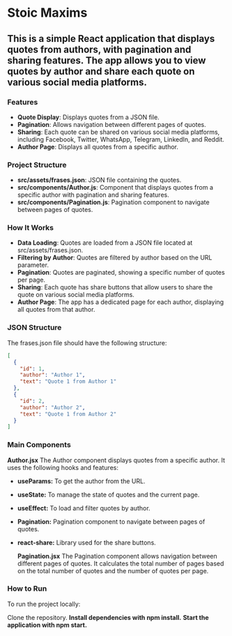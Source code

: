 # Stoic Maxims

## This is a simple React application that displays quotes from authors, with pagination and sharing features. The app allows you to view quotes by author and share each quote on various social media platforms.

### Features
- **Quote Display**: Displays quotes from a JSON file.
- **Pagination**: Allows navigation between different pages of quotes.
- **Sharing**: Each quote can be shared on various social media platforms, including Facebook, Twitter, WhatsApp, Telegram, LinkedIn, and Reddit.
- **Author Page**: Displays all quotes from a specific author.

### Project Structure
- **src/assets/frases.json**: JSON file containing the quotes.
- **src/components/Author.js**: Component that displays quotes from a specific author with pagination and sharing features.
- **src/components/Pagination.js**: Pagination component to navigate between pages of quotes.

### How It Works
- **Data Loading**: Quotes are loaded from a JSON file located at src/assets/frases.json.
- **Filtering by Author**: Quotes are filtered by author based on the URL parameter.
- **Pagination**: Quotes are paginated, showing a specific number of quotes per page.
- **Sharing**: Each quote has share buttons that allow users to share the quote on various social media platforms.
- **Author Page**: The app has a dedicated page for each author, displaying all quotes from that author.

### JSON Structure
The frases.json file should have the following structure:

```json
[
  {
    "id": 1,
    "author": "Author 1",
    "text": "Quote 1 from Author 1"
  },
  {
    "id": 2,
    "author": "Author 2",
    "text": "Quote 1 from Author 2"
  }
]
```

### Main Components
**Author.jsx**
The Author component displays quotes from a specific author. It uses the following hooks and features:

- **useParams:** To get the author from the URL.
- **useState:** To manage the state of quotes and the current page.
- **useEffect:** To load and filter quotes by author.
- **Pagination:** Pagination component to navigate between pages of quotes.
- **react-share:** Library used for the share buttons.

  **Pagination.jsx**
  The Pagination component allows navigation between different pages of quotes. It calculates the total number of pages based on the total number of quotes and the number of quotes per page.

### How to Run
To run the project locally:

Clone the repository.
 **Install dependencies with npm install.**
 **Start the application with npm start.**





